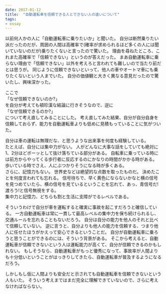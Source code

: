 ```yaml
---
date: 2017-01-12
title:  "自動運転車を信頼できる人とできない人の違いについて"
tags:
- essay
---
```


以前何人かの人に「自動運転車に乗りたいか」と聞いた。
自分は断然乗りたい派だったのだが、周囲の人間は高確率で(確率が求められるほど多くの人には聞いていないのだが)乗りたくないと言ったので驚いた。
理由を尋ねたところ、これまた高確率で「信頼できない」というのが答えだった。
まあ自動運転車に乗らない理由で「信頼できない」以外を考えろと言われても難しいので当たり前だとは思うが。
同じように信頼できないといって、他人の車やオートマ車にも乗りたくないという人までいた。
自分の価値観と大きく異なる意見だったので驚いたし、興味深かった。

ここで  
「なぜ信頼できないのか?」  
を自分が考えても頓珍漢な結論に行きそうなので、逆に  
「なぜ信頼できるのか?」  
について考え直してみることにした。
考え直してみた結果、自分が自分自身を信頼しておらず、能力を自動運転車よりも低めに見積もっていることに気がついた。

自分は車の運転は無理だな、と思うような出来事を何度も経験している。  
たとえば、自分には集中力がない。
人がどんなに大事な話をしていても絶対に1、2分ほどボーッとして抜け落ちている部分がある。
自転車に乗っている時には前方からやってくる歩行者に反応するのにかなりの時間がかかる時がある。
歩いている時でさえ、人にぶつかりそうになる時が多くある。  
さらに、記憶力もない。
世界史などは絶望的な点数を取ったものだ。
決めたことを何度言われても忘れる。
信号待ちで、早く黄色にならないかなと横の信号を見つめていたら、横の信号を見ているということを忘れて、あっ、青信号だ!渡ろう!と信号無視をする。  
集中力と記憶力、どちらも割と生活に支障がでるレベルである。

そういうわけで自分が車を運転すると確実に事故を起こすだろうと確信している。
一方自動運転車は常に一貫して最高レベルの集中力を保ち続けられるし、交通ルールを忘れることもないだろう。
自分は自分の能力を他人のそれと比べて信頼していない。
逆に言うと、自分よりも他人の能力を信頼する、つまり他人に任せたほうがかえって安心できるということだ。
自分が自動運転車に乗ろうと思うことができるのには、そういう背景がある。
そこから考えると、自動運転車が信頼できないという人は運転能力が高くて、自分が信頼できるのかもしれない。
もしそうなら、自動運転車がもっと優秀になって、事故率が人間よりも十分低いということがはっきりしてきたら、自動運転車が普及するようになるだろう。

しかしもし仮に人間よりも安全だと示されても自動運転車を信頼できないという人もいた。
そういう考えまではまだ完全に理解できていないので、さらに考えなければならない。